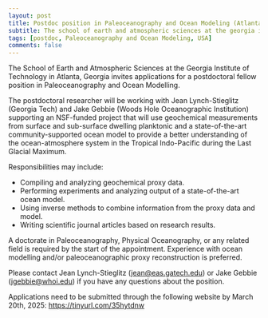 ```yaml
---
layout: post
title: Postdoc position in Paleoceanography and Ocean Modeling (Atlanta, USA)
subtitle: The school of earth and atmospheric sciences at the georgia institute of technology
tags: [postdoc, Paleoceanography and Ocean Modeling, USA]
comments: false
---
```


The School of Earth and Atmospheric Sciences at the Georgia Institute of Technology in Atlanta, Georgia invites applications for a postdoctoral fellow position in Paleoceanography and Ocean Modelling.

 

The postdoctoral researcher will be working with Jean Lynch-Stieglitz (Georgia Tech) and Jake Gebbie (Woods Hole Oceanographic Institution) supporting an NSF-funded project that will use geochemical measurements from surface and sub-surface dwelling planktonic and a state-of-the-art community-supported ocean model to provide a better understanding of the ocean-atmosphere system in the Tropical Indo-Pacific during the Last Glacial Maximum. 

 

Responsibilities may include: 

* Compiling and analyzing geochemical proxy data.
* Performing experiments and analyzing output of a state-of-the-art ocean model.
* Using inverse methods to combine information from the proxy data and model.
* Writing scientific journal articles based on research results.

 

A doctorate in Paleoceanography, Physical Oceanography, or any related field is required by the start of the appointment. Experience with ocean modelling and/or paleoceanographic proxy reconstruction is preferred.

 

Please contact Jean Lynch-Stieglitz (jean@eas.gatech.edu) or Jake Gebbie (jgebbie@whoi.edu) if you have any questions about the position. 

 

Applications need to be submitted through the following website by March 20th, 2025: https://tinyurl.com/35hytdnw

